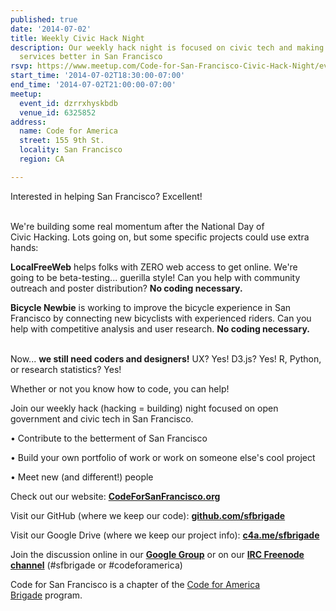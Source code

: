 ```yaml
---
published: true
date: '2014-07-02'
title: Weekly Civic Hack Night
description: Our weekly hack night is focused on civic tech and making government
  services better in San Francisco
rsvp: https://www.meetup.com/Code-for-San-Francisco-Civic-Hack-Night/events/188800082/
start_time: '2014-07-02T18:30:00-07:00'
end_time: '2014-07-02T21:00:00-07:00'
meetup:
  event_id: dzrrxhyskbdb
  venue_id: 6325852
address:
  name: Code for America
  street: 155 9th St.
  locality: San Francisco
  region: CA

---
```

<!-- imported via scripts/generate-events-from-meetup -->
<p>Interested in helping San Francisco? Excellent!</p> <p><br/>We're building some real momentum after the National Day of Civic Hacking. Lots going on, but some specific projects could use extra hands:</p> <p><b>LocalFreeWeb</b> helps folks with ZERO web access to get online. We're going to be beta-testing... guerilla style! Can you help with community outreach and poster distribution? <b>No coding necessary.</b></p> <p><b>Bicycle Newbie</b> is working to improve the bicycle experience in San Francisco by connecting new bicyclists with experienced riders. Can you help with competitive analysis and user research. <b>No coding necessary.</b></p> <p><br/>Now... <b>we still need coders and designers!</b> UX? Yes! D3.js? Yes! R, Python, or research statistics? Yes!</p> <p>Whether or not you know how to code, you can help! </p> <p>Join our weekly hack (hacking = building) night focused on open government and civic tech in San Francisco. </p> <p>• Contribute to the betterment of San Francisco</p> <p>• Build your own portfolio of work or work on someone else's cool project</p> <p>• Meet new (and different!) people</p> <p>


Check out our website: <a href="http://www.codeforsanfrancisco.org"><b>CodeForSanFrancisco.org</b></a></p> <p>Visit our GitHub (where we keep our code): <a href="https://www.github.com/sfbrigade"><b>github.com/sfbrigade</b></a></p> <p>Visit our Google Drive (where we keep our project info): <a href="http://c4a.me/sfbrigade"><b>c4a.me/sfbrigade</b></a></p> <p>Join the discussion online in our <a href="https://groups.google.com/forum/#!forum/code-for-san-francisco"><b>Google Group</b></a> or on our <a href="http://webchat.freenode.net/"><b>IRC Freenode channel</b></a> (#sfbrigade or #codeforamerica) </p> <p>


Code for San Francisco is a chapter of the <a href="http://brigade.codeforamerica.org/">Code for America Brigade</a> program.</p> 
